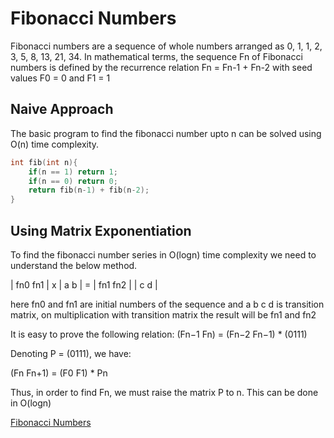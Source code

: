 # Fibonacci Numbers

Fibonacci numbers are a sequence of whole numbers arranged as 0, 1, 1, 2, 3, 5, 8, 13, 21, 34. In mathematical terms, the sequence Fn of Fibonacci numbers is defined by the recurrence relation Fn = Fn-1 + Fn-2 with seed values F0 = 0 and F1 = 1

## Naive Approach

The basic program to find the fibonacci number upto n can be solved using O(n) time complexity.

```cpp
int fib(int n){
    if(n == 1) return 1;
    if(n == 0) return 0;
    return fib(n-1) + fib(n-2);
}
```

## Using Matrix Exponentiation

To find the fibonacci number series in O(logn) time complexity we need to understand the below method.

| fn0 fn1 | x | a b | = | fn1 fn2 |
| c d |

here fn0 and fn1 are initial numbers of the sequence and a b c d is transition matrix, on multiplication with transition matrix the result will be fn1 and fn2

It is easy to prove the following relation:
(Fn−1 Fn) = (Fn−2 Fn−1) \* (0111)

Denoting P = (0111), we have:

(Fn Fn+1) = (F0 F1) \* Pn

Thus, in order to find Fn, we must raise the matrix P to n. This can be done in O(logn)

[Fibonacci Numbers](./code/fibonacci.cpp)
